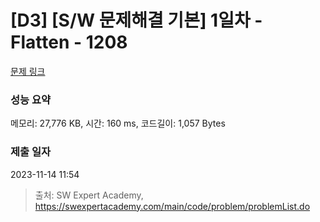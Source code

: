 # [D3] [S/W 문제해결 기본] 1일차 - Flatten - 1208 

[문제 링크](https://swexpertacademy.com/main/code/problem/problemDetail.do?contestProbId=AV139KOaABgCFAYh) 

### 성능 요약

메모리: 27,776 KB, 시간: 160 ms, 코드길이: 1,057 Bytes

### 제출 일자

2023-11-14 11:54



> 출처: SW Expert Academy, https://swexpertacademy.com/main/code/problem/problemList.do